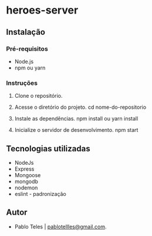 # heroes-server

## Instalação

### Pré-requisitos

- Node.js
- npm ou yarn

### Instruções

1. Clone o repositório.

2. Acesse o diretório do projeto.
   cd nome-do-repositorio

3. Instale as dependências.
   npm install ou yarn install

4. Inicialize o servidor de desenvolvimento.
   npm start

## Tecnologias utilizadas

- NodeJs
- Express
- Mongoose
- mongodb
- nodemon
- eslint - padronização

## Autor

- Pablo Teles | pablotellles@gmail.com.
